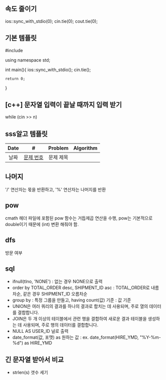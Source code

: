 ## 속도 줄이기

ios::sync_with_stdio(0);
cin.tie(0);
cout.tie(0);

## 기본 템플릿

#include <iostream>

using namespace std;

int main(){
ios::sync_with_stdio();
cin.tie();

    return 0;

}

## [c++] 문자열 입력이 끝날 때까지 입력 받기

while (cin >> n)

## sss알고 템플릿

| Date |         #         |  Problem  | Algorithm |
| :--: | :---------------: | :-------: | :-------: |
| 날짜 | [문제 번호](링크) | 문제 제목 |

## 나머지

'/' 연산자는 몫을 반환하고, '%' 연산자는 나머지를 반환

## pow

cmath 헤더 파일에 포함된 pow 함수는 거듭제곱 연산을 수행,
pow는 기본적으로 double이기 때문에 (int) 변환 해줘야 함.

## dfs

방문 여부

## sql

- ifnull(tlno, 'NONE') : 없는 경우 NONE으로 출력
- order by TOTAL_ORDER desc, SHIPMENT_ID asc : TOTAL_ORDER로 내름차순, 같은 경우 SHIPMENT_ID 오름차순
- group by : 특정 그룹을 만들고, having count(값) 기준 : 값 기준
- UNION은 여러 쿼리의 결과를 하나의 결과로 합치는 데 사용되며, 주로 열의 데이터를 결합합니다.
- JOIN은 두 개 이상의 테이블에서 관련 행을 결합하여 새로운 결과 테이블을 생성하는 데 사용되며, 주로 행의 데이터를 결합합니다.
- NULL AS USER_ID 널로 출력
- date_format(값, 포맷) as 원하는 값 : ex. date_format(HIRE_YMD, "%Y-%m-%d") as HIRE_YMD

## 긴 문자열 받아서 비교
- strlen(s) 갯수 세기
